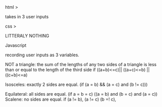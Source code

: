 html > 

takes in 3 user inputs



css >

LITTERALY NOTHING



Javascript


recording user inputs as 3 variables.

NOT a triangle: the sum of the lengths of any two sides of a triangle is less than or equal to the length of the third side
if ((a+b)<=c)|| ((a+c)<=b) || ((c+b)<=a)

Isosceles: exactly 2 sides are equal.  (if (a = b) && (a = c) and (b != c)))

Equilateral: all sides are equal. (if a = b = c)  ((a = b) and (b = c) and (a = c))
Scalene: no sides are equal. if (a != b), (a != c) (b =! c), 
